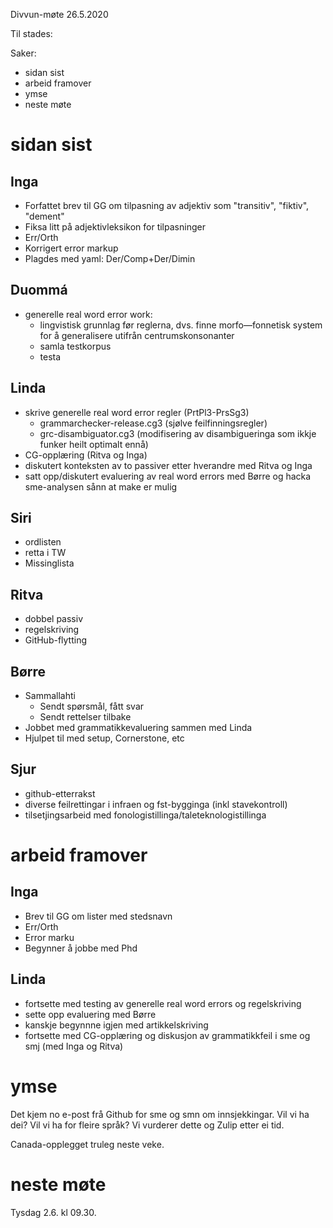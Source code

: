 Divvun-møte 26.5.2020

Til stades: 

Saker:
* sidan sist
* arbeid framover
* ymse
* neste møte

#  sidan sist

##  Inga
* Forfattet brev til GG om tilpasning av adjektiv som "transitiv", "fiktiv", "dement"
* Fiksa litt på adjektivleksikon for tilpasninger
* Err/Orth
* Korrigert error markup
* Plagdes med yaml: Der/Comp+Der/Dimin

##  Duommá
* generelle real word error work:
    - lingvistisk grunnlag før reglerna, dvs. finne morfo—fonnetisk system for å generalisere utifrån centrumskonsonanter
    - samla testkorpus
    - testa

##  Linda
* skrive generelle real word error regler (PrtPl3-PrsSg3)
    - grammarchecker-release.cg3 (sjølve feilfinningsregler)
    - grc-disambiguator.cg3 (modifisering av disambigueringa som ikkje funker heilt optimalt ennå)
* CG-opplæring (Ritva og Inga)
* diskutert konteksten av to passiver etter hverandre med Ritva og Inga
* satt opp/diskutert evaluering av real word errors med Børre og hacka sme-analysen sånn at make er mulig

##  Siri
* ordlisten
* retta i TW
* Missinglista

##  Ritva
* dobbel passiv 
* regelskriving 
* GitHub-flytting 

##  Børre
* Sammallahti
    - Sendt spørsmål, fått svar
    - Sendt rettelser tilbake
* Jobbet med grammatikkevaluering sammen med Linda
* Hjulpet til med setup, Cornerstone, etc

##  Sjur

* github-etterrakst
* diverse feilrettingar i infraen og fst-bygginga (inkl stavekontroll)
* tilsetjingsarbeid med fonologistillinga/taleteknologistillinga

#  arbeid framover

##  Inga
* Brev til GG om lister med stedsnavn
* Err/Orth
* Error marku
* Begynner å jobbe med Phd

##  Linda
* fortsette med testing av generelle real word errors og regelskriving
* sette opp evaluering med Børre
* kanskje begynnne igjen med artikkelskriving
* fortsette med CG-opplæring og diskusjon av grammatikkfeil i sme og smj (med Inga og Ritva)

#  ymse

Det kjem no e-post frå Github for sme og smn om innsjekkingar. Vil vi ha dei? Vil vi ha for fleire språk? Vi vurderer dette og Zulip etter ei tid.

Canada-opplegget truleg neste veke.

#  neste møte

Tysdag 2.6. kl 09.30.
